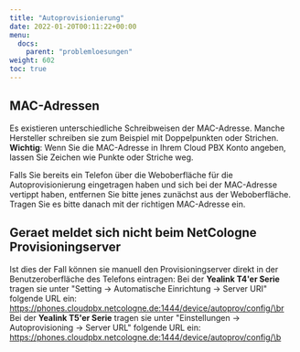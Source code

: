 ```yaml
---
title: "Autoprovisionierung"
date: 2022-01-20T00:11:22+00:00
menu:
  docs:
    parent: "problemloesungen"
weight: 602
toc: true
---
```


## MAC-Adressen
Es existieren unterschiedliche Schreibweisen der MAC-Adresse. Manche Hersteller schreiben sie zum Beispiel mit Doppelpunkten oder Strichen. **Wichtig**: Wenn Sie die MAC-Adresse in Ihrem Cloud PBX Konto angeben, lassen Sie Zeichen wie Punkte oder Striche weg.

Falls Sie bereits ein Telefon über die Weboberfläche für die Autoprovisionierung eingetragen haben und sich bei der MAC-Adresse vertippt haben, entfernen Sie bitte jenes zunächst aus der Weboberfläche. Tragen Sie es bitte danach mit der richtigen MAC-Adresse ein.

## Geraet meldet sich nicht beim NetCologne Provisioningserver
Ist dies der Fall können sie manuell den Provisioningserver direkt in der Benutzeroberfläche des Telefons eintragen:
Bei der **Yealink T4'er Serie** tragen sie unter "Setting -> Automatische Einrichtung -> Server URI" folgende URL ein: https://phones.cloudpbx.netcologne.de:1444/device/autoprov/config/\br
Bei der **Yealink T5'er Serie** tragen sie unter "Einstellungen -> Autoprovisioning -> Server URL" folgende URL ein: https://phones.cloudpbx.netcologne.de:1444/device/autoprov/config/\b
